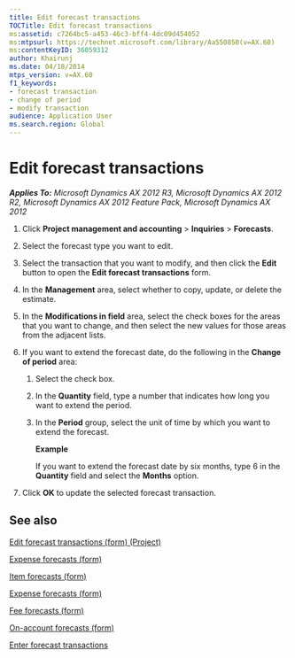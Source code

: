 ```yaml
---
title: Edit forecast transactions
TOCTitle: Edit forecast transactions
ms:assetid: c7264bc5-a453-46c3-bff4-4dc09d454052
ms:mtpsurl: https://technet.microsoft.com/library/Aa550850(v=AX.60)
ms:contentKeyID: 36059312
author: Khairunj
ms.date: 04/18/2014
mtps_version: v=AX.60
f1_keywords:
- forecast transaction
- change of period
- modify transaction
audience: Application User
ms.search.region: Global
---
```


# Edit forecast transactions 


_**Applies To:** Microsoft Dynamics AX 2012 R3, Microsoft Dynamics AX 2012 R2, Microsoft Dynamics AX 2012 Feature Pack, Microsoft Dynamics AX 2012_

1.  Click **Project management and accounting** \> **Inquiries** \> **Forecasts**.

2.  Select the forecast type you want to edit.

3.  Select the transaction that you want to modify, and then click the **Edit** button to open the **Edit forecast transactions** form.

4.  In the **Management** area, select whether to copy, update, or delete the estimate.

5.  In the **Modifications in field** area, select the check boxes for the areas that you want to change, and then select the new values for those areas from the adjacent lists.

6.  If you want to extend the forecast date, do the following in the **Change of period** area:
    
    1.  Select the check box.
    
    2.  In the **Quantity** field, type a number that indicates how long you want to extend the period.
    
    3.  In the **Period** group, select the unit of time by which you want to extend the forecast.
        
        **Example**
        
        If you want to extend the forecast date by six months, type 6 in the **Quantity** field and select the **Months** option.

7.  Click **OK** to update the selected forecast transaction.

## See also

[Edit forecast transactions (form) (Project)](https://technet.microsoft.com/library/hh242791\(v=ax.60\))

[Expense forecasts (form)](https://technet.microsoft.com/library/aa548441\(v=ax.60\))

[Item forecasts (form)](https://technet.microsoft.com/library/hh209438\(v=ax.60\))

[Expense forecasts (form)](https://technet.microsoft.com/library/aa548441\(v=ax.60\))

[Fee forecasts (form)](https://technet.microsoft.com/library/aa598516\(v=ax.60\))

[On-account forecasts (form)](https://technet.microsoft.com/library/aa499417\(v=ax.60\))

[Enter forecast transactions](enter-forecast-transactions.md)

  


